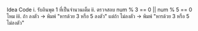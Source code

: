 Idea Code
i. รับอินพุต 1 ที่เป็นจำนวนเต็ม
ii. ตรวจสอบ num % 3 == 0 || num % 5 == 0 ไหม
iii. ถ้า ลงตัว -> พิมพ์ "หารด้วย 3 หรือ 5 ลงตัว"
    แต่ถ้า ไม่ลงตัว -> พิมพ์ "หารด้วย 3 หรือ 5 ไม่ลงตัว"
